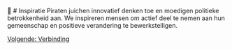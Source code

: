 🎉 # Inspiratie
Piraten juichen innovatief denken toe en moedigen politieke betrokkenheid aan. We inspireren mensen om actief deel te nemen aan hun gemeenschap en positieve verandering te bewerkstelligen.

[Volgende: Verbinding](Verbinding.md)
